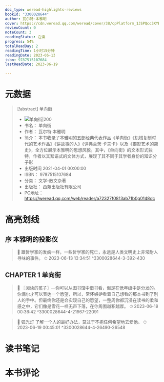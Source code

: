 ```yaml
---
doc_type: weread-highlights-reviews
bookId: "3300028644"
author: 瓦尔特·本雅明
cover: https://cdn.weread.qq.com/weread/cover/38/cpPlatform_1JSPQcc3XYBDBMexrUQ9FE/t7_cpPlatform_1JSPQcc3XYBDBMexrUQ9FE.jpg
reviewCount: 0
noteCount: 3
readingStatus: 在读
progress: 54%
totalReadDay: 2
readingTime: 1小时15分钟
readingDate: 2023-06-13
isbn: 9787515107684
lastReadDate: 2023-06-19

---
```

# 元数据
> [!abstract] 单向街
> - ![ 单向街|200](https://cdn.weread.qq.com/weread/cover/38/cpPlatform_1JSPQcc3XYBDBMexrUQ9FE/t7_cpPlatform_1JSPQcc3XYBDBMexrUQ9FE.jpg)
> - 书名： 单向街
> - 作者： 瓦尔特·本雅明
> - 简介： 本书收录了本雅明的五部经典代表作品《单向街》《机械复制时代的艺术作品》《讲故事的人》《评弗兰茨·卡夫卡》以及《摄影艺术的简史》，全方位展示本雅明的思想风貌。其中，《单向街》的文本形式独特，作者以其絮语式的文体方式，展现了其不同于其学者身份的知识分子形
> - 出版时间 2021-04-01 00:00:00
> - ISBN： 9787515107684
> - 分类： 文学-散文杂著
> - 出版社： 西苑出版社有限公司
> - PC地址：https://weread.qq.com/web/reader/a72327f0813ab71b0g0148dc

# 高亮划线

## 序 本雅明的投影仪

> 📌 跟哲学家的发疯一样，一些哲学家的死亡，永远是人类文明史上非常耐人寻味的事件。 
> ⏱ 2023-06-13 13:34:51 ^3300028644-3-392-430

## CHAPTER 1 单向街

> 📌 〖阅读的孩子〗—你可以从图书馆中借书看，但是在低年级中是分发的。你偶尔才可以表达一个愿望，所以，常怀嫉妒看着自己想看的那本书到了别人的手中。但最终你还是会实现自己的愿望，一整周你都沉浸在读书的柔和感之中，它们像是雪花一样无声下落，在你周围越积越厚。 
> ⏱ 2023-06-19 00:36:42 ^3300028644-4-21967-22091

> 📌 弧光灯
了解一个人的最好办法，莫过于不抱任何希望地去爱他。 
> ⏱ 2023-06-19 00:45:01 ^3300028644-4-26490-26548

# 读书笔记

# 本书评论
